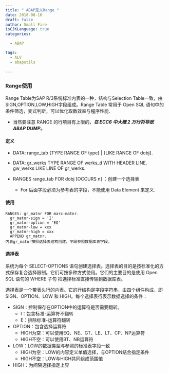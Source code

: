```yaml
---
title: " ABAP定义Range "
date: 2018-08-16
draft: false
author: Small Fire
isCJKLanguage: true
categories: 

  - ABAP

tags: 
  - ALV
  - abaputils
 
---
```




### Range使用

Range Table为SAP R/3系统标准内表的一种，结构与Selection Table一致，由SIGN,OPTION,LOW,HIGH字段组成。Range Table 常用于 Open SQL 语句中的条件筛选，变式判断，可以优化取数效率与程序性能.

- 当然要注意 RANGE 的行项目有上限的，***在 ECC6 中大概 2 万行将导致 ABAP DUMP。***

#### 定义

- DATA: range_tab {TYPE RANGE OF type} | {LIKE RANGE OF dobj}.
  
-  DATA: gr_werks TYPE RANGE OF werks_d WITH HEADER LINE,        gw_werks LIKE LINE  OF gr_werks.
  
- RANGES range_tab FOR dobj [OCCURS n] ：创建一个选择表

  - For 后面字段必须为参考表的字段，不能使用 Data Element 来定义.


#### 使用

```JS
RANGES: gr_matnr FOR marc-matnr.
  gr_matnr-sign = 'I'
  gr_matnr-option = 'EQ'
  gr_matnr-low = xxx
  gr_matnr-high = xxx
  APPEND gr_matnr.
内表gr_matnr按照选择表结构创建，字段参照数据库表字段。
```

#### 选择表

系统为每个 SELECT-OPTIONS 语句创建选择表。选择表的目的是按标准化的方式保存复合选择限制。它们可按多种方式使用。它们的主要目的是使用 Open SQL 语句的 WHERE 子句 把选择标准直接传输到数据库表。

选择表是一个带表头行的内表。它的行结构是字段字符串，由四个组件构成，即 SIGN、OPTION、LOW 和 HIGH。每个选择表行表示数据选择的条件：

- SIGN：控制保存在OPTION中的运算符是否需要翻转。
  - I：包含标准-运算符不翻转
  - E：排除标准-运算符翻转
- OPTION：包含选择运算符
  - HIGH为空：可以使用EQ、NE、GT、LE、LT、CP、NP运算符
  - HIGH不空：可以使用BT、NB运算符
- LOW：LOW的数据类型与参照的标准表字段一致
  - HIGH为空：LOW的内容定义单值选择，与OPTION结合指定条件
  - HIGH不空：LOW与HIGH共同组成范围值
- HIGH：为间隔选择指定上界